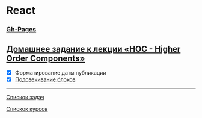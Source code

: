 # React
### [Gh-Pages]()


## [Домашнее задание к лекции «HOC - Higher Order Components»](https://github.com/TomSG03/ra16-homeworks/tree/master/hoc)

- [x] Форматирование даты публикации
- [x] [Подсвечивание блоков]()

---
[Спискок задач](https://github.com/TomSG03/ra-homeworks-list)

[Спискок курсов](https://github.com/TomSG03/Training-in-Netology)
